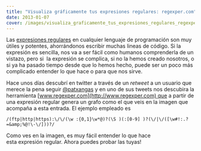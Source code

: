 ```yaml
---
title: "Visualiza gráficamente tus expresiones regulares: regexper.com"
date: 2013-01-07
cover: /images/visualiza_graficamente_tus_expresiones_regulares_regexper.com.jpg
---
```

Las [expresiones regulares](http://es.wikipedia.org/wiki/Expresi%C3%B3n_regular) en cualquier lenguaje de programación son muy útiles y potentes, ahorrándonos escribir muchas lineas de código. Si la expresión es sencilla, nos va a ser fácil como humanos comprenderla de un vistazo, pero si  la expresión se complica, si no la hemos creado nosotros, o si ya ha pasado tiempo desde que lo hemos hecho, puede ser un poco más complicado entender lo que hace o para que nos sirve.

Hace unos días descubrí en twitter a través de un _retweet_ a un usuario que merece la pena seguir [@patxangas](http://twitter.com/patxangas) y en uno de sus tweets nos descubira la herramienta [www.regexper.com](http://www.regexper.com) que a partir de una expresión regular genera un grafo como el que veis en la imagen que acompaña a esta entrada. El ejemplo empleado es

```
/(ftp|http|https):\/\/(\w :{0,1}\w*@)?(\S )(:[0-9] )?(\/|\/([\w#!:.? =&amp;%@!\-\/]))?/
```

Como ves en la imagen, es muy fácil entender lo que hace esta expresión regular. Ahora puedes probar las tuyas!
